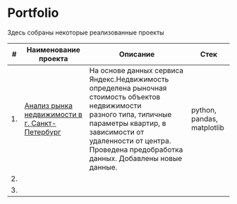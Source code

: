 # Portfolio

Здесь собраны некоторые реализованные проекты

| #    | Наименование проекта                | Описание                                                     | Стек                                                         |
| ---- | ------------------------------------------------------------ | ------------------------------------------------------------ | ------------------------------------------------------------ |
| 1.   | [Анализ рынка недвижимости в г. Санкт-Петербург](https://github.com/KotyaKatina/Portfolio/tree/main/Real%20Estate%20Market)| На основе данных сервиса Яндекс.Недвижимость<br/>определена рыночная стоимость объектов недвижимости<br/>разного типа, типичные параметры квартир, в зависимости от удаленности от центра. Проведена предобработка данных. Добавлены новые данные. | python, pandas, matplotlib       |
| 2.   | | |  |
| 3.   |  |  |  |
